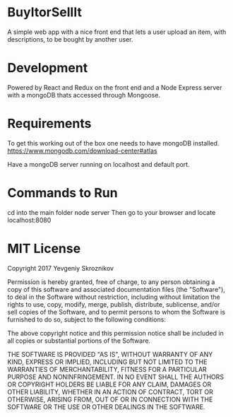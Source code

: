 # BuyItorSellIt
A simple web app with a nice front end that lets a user upload an item, with descriptions, to be bought by another user.

# Development
Powered by React and Redux on the front end and a Node Express server with a mongoDB thats
accessed through Mongoose.

# Requirements
To get this working out of the box one needs to have mongoDB installed.
https://www.mongodb.com/download-center#atlas

Have a mongoDB server running on localhost and default port.

# Commands to Run
cd into the main folder
node server
Then go to your browser and locate localhost:8080

# MIT License
Copyright 2017 Yevgeniy Skroznikov 

Permission is hereby granted, free of charge, to any person obtaining a copy of this software and associated documentation files (the "Software"), to deal in the Software without restriction, including without limitation the rights to use, copy, modify, merge, publish, distribute, sublicense, and/or sell copies of the Software, and to permit persons to whom the Software is furnished to do so, subject to the following conditions:

The above copyright notice and this permission notice shall be included in all copies or substantial portions of the Software.

THE SOFTWARE IS PROVIDED "AS IS", WITHOUT WARRANTY OF ANY KIND, EXPRESS OR IMPLIED, INCLUDING BUT NOT LIMITED TO THE WARRANTIES OF MERCHANTABILITY, FITNESS FOR A PARTICULAR PURPOSE AND NONINFRINGEMENT. IN NO EVENT SHALL THE AUTHORS OR COPYRIGHT HOLDERS BE LIABLE FOR ANY CLAIM, DAMAGES OR OTHER LIABILITY, WHETHER IN AN ACTION OF CONTRACT, TORT OR OTHERWISE, ARISING FROM, OUT OF OR IN CONNECTION WITH THE SOFTWARE OR THE USE OR OTHER DEALINGS IN THE SOFTWARE.